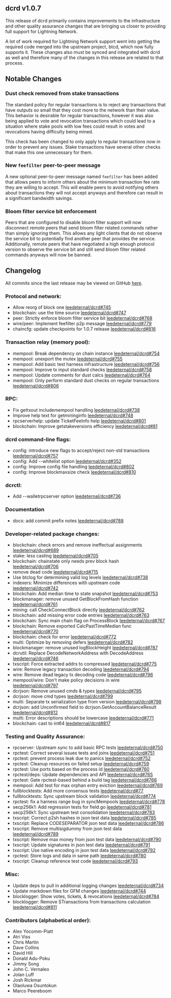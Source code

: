 ## dcrd v1.0.7

This release of dcrd primarily contains improvements to the infrastructure and
other quality assurance changes that are bringing us closer to providing full
support for Lightning Network.

A lot of work required for Lightning Network support went into getting the
required code merged into the upstream project, btcd, which now fully supports
it.  These changes also must be synced and integrated with dcrd as well and
therefore many of the changes in this release are related to that process.

## Notable Changes

### Dust check removed from stake transactions

The standard policy for regular transactions is to reject any transactions that
have outputs so small that they cost more to the network than their value.  This
behavior is desirable for regular transactions, however it was also being
applied to vote and revocation transactions which could lead to a situation
where stake pools with low fees could result in votes and revocations having
difficulty being mined.

This check has been changed to only apply to regular transactions now in order
to prevent any issues.  Stake transactions have several other checks that make
this one unnecessary for them.

### New `feefilter` peer-to-peer message

A new optional peer-to-peer message named `feefilter` has been added that allows
peers to inform others about the minimum transaction fee rate they are willing
to accept.  This will enable peers to avoid notifying others about transactions
they will not accept anyways and therefore can result in a significant bandwidth
savings.

### Bloom filter service bit enforcement

Peers that are configured to disable bloom filter support will now disconnect
remote peers that send bloom filter related commands rather than simply ignoring
them.  This allows any light clients that do not observe the service bit to
potentially find another peer that provides the service.  Additionally, remote
peers that have negotiated a high enough protocol version to observe the service
bit and still send bloom filter related commands anyways will now be banned.


## Changelog

All commits since the last release may be viewed on GitHub [here](https://github.com/leedeternal/dcrd/compare/v1.0.5...v1.0.7).

### Protocol and network:
- Allow reorg of block one [leedeternal/dcrd#745](https://github.com/leedeternal/dcrd/pull/745)
- blockchain: use the time source [leedeternal/dcrd#747](https://github.com/leedeternal/dcrd/pull/747)
- peer: Strictly enforce bloom filter service bit [leedeternal/dcrd#768](https://github.com/leedeternal/dcrd/pull/768)
- wire/peer: Implement feefilter p2p message [leedeternal/dcrd#779](https://github.com/leedeternal/dcrd/pull/779)
- chaincfg: update checkpoints for 1.0.7 release  [leedeternal/dcrd#816](https://github.com/leedeternal/dcrd/pull/816)

### Transaction relay (memory pool):
- mempool: Break dependency on chain instance [leedeternal/dcrd#754](https://github.com/leedeternal/dcrd/pull/754)
- mempool: unexport the mutex [leedeternal/dcrd#755](https://github.com/leedeternal/dcrd/pull/755)
- mempool: Add basic test harness infrastructure [leedeternal/dcrd#756](https://github.com/leedeternal/dcrd/pull/756)
- mempool: Improve tx input standard checks [leedeternal/dcrd#758](https://github.com/leedeternal/dcrd/pull/758)
- mempool: Update comments for dust calcs [leedeternal/dcrd#764](https://github.com/leedeternal/dcrd/pull/764)
- mempool: Only perform standard dust checks on regular transactions  [leedeternal/dcrd#806](https://github.com/leedeternal/dcrd/pull/806)

### RPC:
- Fix gettxout includemempool handling [leedeternal/dcrd#738](https://github.com/leedeternal/dcrd/pull/738)
- Improve help text for getmininginfo [leedeternal/dcrd#748](https://github.com/leedeternal/dcrd/pull/748)
- rpcserverhelp: update TicketFeeInfo help [leedeternal/dcrd#801](https://github.com/leedeternal/dcrd/pull/801)
- blockchain: Improve getstakeversions efficiency [leedeternal/dcrd#81](https://github.com/leedeternal/dcrd/pull/813)

### dcrd command-line flags:
- config: introduce new flags to accept/reject non-std transactions [leedeternal/dcrd#757](https://github.com/leedeternal/dcrd/pull/757)
- config: Add --whitelist option [leedeternal/dcrd#352](https://github.com/leedeternal/dcrd/pull/352)
- config: Improve config file handling [leedeternal/dcrd#802](https://github.com/leedeternal/dcrd/pull/802)
- config: Improve blockmaxsize check [leedeternal/dcrd#810](https://github.com/leedeternal/dcrd/pull/810)

### dcrctl:
- Add --walletrpcserver option [leedeternal/dcrd#736](https://github.com/leedeternal/dcrd/pull/736)

### Documentation
- docs: add commit prefix notes  [leedeternal/dcrd#788](https://github.com/leedeternal/dcrd/pull/788)

### Developer-related package changes:
- blockchain: check errors and remove ineffectual assignments [leedeternal/dcrd#689](https://github.com/leedeternal/dcrd/pull/689)
- stake: less casting [leedeternal/dcrd#705](https://github.com/leedeternal/dcrd/pull/705)
- blockchain: chainstate only needs prev block hash [leedeternal/dcrd#706](https://github.com/leedeternal/dcrd/pull/706)
- remove dead code [leedeternal/dcrd#715](https://github.com/leedeternal/dcrd/pull/715)
- Use btclog for determining valid log levels [leedeternal/dcrd#738](https://github.com/leedeternal/dcrd/pull/738)
- indexers: Minimize differences with upstream code [leedeternal/dcrd#742](https://github.com/leedeternal/dcrd/pull/742)
- blockchain: Add median time to state snapshot [leedeternal/dcrd#753](https://github.com/leedeternal/dcrd/pull/753)
- blockmanager: remove unused GetBlockFromHash function [leedeternal/dcrd#761](https://github.com/leedeternal/dcrd/pull/761)
- mining: call CheckConnectBlock directly [leedeternal/dcrd#762](https://github.com/leedeternal/dcrd/pull/762)
- blockchain: add missing error code entries [leedeternal/dcrd#763](https://github.com/leedeternal/dcrd/pull/763)
- blockchain: Sync main chain flag on ProcessBlock [leedeternal/dcrd#767](https://github.com/leedeternal/dcrd/pull/767)
- blockchain: Remove exported CalcPastTimeMedian func [leedeternal/dcrd#770](https://github.com/leedeternal/dcrd/pull/770)
- blockchain: check for error [leedeternal/dcrd#772](https://github.com/leedeternal/dcrd/pull/772)
- multi: Optimize by removing defers [leedeternal/dcrd#782](https://github.com/leedeternal/dcrd/pull/782)
- blockmanager: remove unused logBlockHeight [leedeternal/dcrd#787](https://github.com/leedeternal/dcrd/pull/787)
- dcrutil: Replace DecodeNetworkAddress with DecodeAddress [leedeternal/dcrd#746](https://github.com/leedeternal/dcrd/pull/746)
- txscript: Force extracted addrs to compressed [leedeternal/dcrd#775](https://github.com/leedeternal/dcrd/pull/775)
- wire: Remove legacy transaction decoding [leedeternal/dcrd#794](https://github.com/leedeternal/dcrd/pull/794)
- wire: Remove dead legacy tx decoding code [leedeternal/dcrd#796](https://github.com/leedeternal/dcrd/pull/796)
- mempool/wire: Don't make policy decisions in wire [leedeternal/dcrd#797](https://github.com/leedeternal/dcrd/pull/797)
- dcrjson: Remove unused cmds & types [leedeternal/dcrd#795](https://github.com/leedeternal/dcrd/pull/795)
- dcrjson: move cmd types [leedeternal/dcrd#799](https://github.com/leedeternal/dcrd/pull/799)
- multi: Separate tx serialization type from version [leedeternal/dcrd#798](https://github.com/leedeternal/dcrd/pull/798)
- dcrjson: add Unconfirmed field to dcrjson.GetAccountBalanceResult [leedeternal/dcrd#812](https://github.com/leedeternal/dcrd/pull/812)
- multi: Error descriptions should be lowercase [leedeternal/dcrd#771](https://github.com/leedeternal/dcrd/pull/771)
- blockchain: cast to int64  [leedeternal/dcrd#817](https://github.com/leedeternal/dcrd/pull/817)

### Testing and Quality Assurance:
- rpcserver: Upstream sync to add basic RPC tests [leedeternal/dcrd#750](https://github.com/leedeternal/dcrd/pull/750)
- rpctest: Correct several issues tests and joins [leedeternal/dcrd#751](https://github.com/leedeternal/dcrd/pull/751)
- rpctest: prevent process leak due to panics [leedeternal/dcrd#752](https://github.com/leedeternal/dcrd/pull/752)
- rpctest: Cleanup resources on failed setup [leedeternal/dcrd#759](https://github.com/leedeternal/dcrd/pull/759)
- rpctest: Use ports based on the process id [leedeternal/dcrd#760](https://github.com/leedeternal/dcrd/pull/760)
- rpctest/deps: Update dependencies and API [leedeternal/dcrd#765](https://github.com/leedeternal/dcrd/pull/765)
- rpctest: Gate rpctest-based behind a build tag [leedeternal/dcrd#766](https://github.com/leedeternal/dcrd/pull/766)
- mempool: Add test for max orphan entry eviction [leedeternal/dcrd#769](https://github.com/leedeternal/dcrd/pull/769)
- fullblocktests: Add more consensus tests [leedeternal/dcrd#77](https://github.com/leedeternal/dcrd/pull/773)
- fullblocktests: Sync upstream block validation [leedeternal/dcrd#774](https://github.com/leedeternal/dcrd/pull/774)
- rpctest: fix a harness range bug in syncMempools [leedeternal/dcrd#778](https://github.com/leedeternal/dcrd/pull/778)
- secp256k1: Add regression tests for field.go [leedeternal/dcrd#781](https://github.com/leedeternal/dcrd/pull/781)
- secp256k1: Sync upstream test consolidation [leedeternal/dcrd#783](https://github.com/leedeternal/dcrd/pull/783)
- txscript: Correct p2sh hashes in json test data  [leedeternal/dcrd#785](https://github.com/leedeternal/dcrd/pull/785)
- txscript: Replace CODESEPARATOR json test data [leedeternal/dcrd#786](https://github.com/leedeternal/dcrd/pull/786)
- txscript: Remove multisigdummy from json test data [leedeternal/dcrd#789](https://github.com/leedeternal/dcrd/pull/789)
- txscript: Remove max money from json test data [leedeternal/dcrd#790](https://github.com/leedeternal/dcrd/pull/790)
- txscript: Update signatures in json test data [leedeternal/dcrd#791](https://github.com/leedeternal/dcrd/pull/791)
- txscript: Use native encoding in json test data [leedeternal/dcrd#792](https://github.com/leedeternal/dcrd/pull/792)
- rpctest: Store logs and data in same path [leedeternal/dcrd#780](https://github.com/leedeternal/dcrd/pull/780)
- txscript: Cleanup reference test code  [leedeternal/dcrd#793](https://github.com/leedeternal/dcrd/pull/793)

### Misc:
- Update deps to pull in additional logging changes [leedeternal/dcrd#734](https://github.com/leedeternal/dcrd/pull/734)
- Update markdown files for GFM changes [leedeternal/dcrd#744](https://github.com/leedeternal/dcrd/pull/744)
- blocklogger: Show votes, tickets, & revocations [leedeternal/dcrd#784](https://github.com/leedeternal/dcrd/pull/784)
- blocklogger: Remove STransactions from transactions calculation [leedeternal/dcrd#811](https://github.com/leedeternal/dcrd/pull/811)

### Contributors (alphabetical order):

- Alex Yocomm-Piatt
- Atri Viss
- Chris Martin
- Dave Collins
- David Hill
- Donald Adu-Poku
- Jimmy Song
- John C. Vernaleo
- Jolan Luff
- Josh Rickmar
- Olaoluwa Osuntokun
- Marco Peereboom
